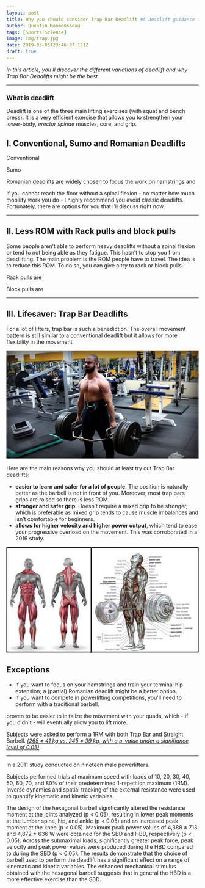 ```yaml
---
layout: post
title: Why you should consider Trap Bar Deadlift #A deadlift guidance to find your variation
author: Quentin Monmousseau
tags: [Sports Science]
image: img/trap.jpg
date: 2019-03-05T23:46:37.121Z
draft: true
---
```


*In this article, you'll discover the different variations of deadlift and why Trap Bar Deadlifts might be the best.*

---

### What is deadlift

Deadlift is one of the three main lifting exercises (with squat and bench press). It is a very efficient exercise that allows you to strengthen your lower-body, *erector spinae* muscles, core, and grip.

## I. Conventional, Sumo and Romanian Deadlifts

Conventional

Sumo

Romanian deadlifts are widely chosen to focus the work on hamstrings and 

If you cannot reach the floor without a spinal flexion - no matter how much mobility work you do - I highly recommend you avoid classic deadlifts. Fortunately, there are options for you that I’ll discuss right now.

---

## II. Less ROM with Rack pulls and block pulls

Some people aren’t able to perform heavy deadlifts without a spinal flexion or tend to not being able as they fatigue. This hasn’t to stop you from deadlifting. The main problem is the ROM people have to travel. The idea is to reduce this ROM. To do so, you can give a try to rack or block pulls.

Rack pulls are 


Block pulls are

---

## III. Lifesaver: Trap Bar Deadlifts  

For a lot of lifters, trap bar is such a benediction. The overall movement pattern is still similar to a conventional deadlift but it allows for more flexibility in the movement.

![Test Image](img/pull.jpg)

Here are the main reasons why you should at least try out Trap Bar deadlifts:
- **easier to learn and safer for a lot of people**. The position is naturally better as the barbell is not in front of you. Moreover, most trap bars grips are raised so there is less ROM.
- **stronger and safer grip**. Doesn’t require a mixed grip to be stronger, which is preferable as mixed grip tends to cause muscle imbalances and isn’t comfortable for beginners.
- **allows for higher velocity and higher power output**, which tend to ease your progressive overload on the movement. This was corroborated in a 2016 study.

![Small Test Image](img/dead.jpg)




## Exceptions
- If you want to focus on your hamstrings and train your terminal hip extension; a (partial) Romanian deadlift might be a better option.
- If you want to compete in powerlifting competitions, you'll need to perform with a traditional barbell.



proven to be easier to initalize the movement with your quads, which - if you didn't - will eventually allow you to lift more.




Subjects were asked to perform a 1RM with both Trap Bar and Straight Barbell. *[(265 ± 41 kg vs. 245 ± 39 kg, with a p-value under a signifiance level of 0.05)](https://www.ncbi.nlm.nih.gov/pubmed/21659894)*.

---

In a 2011 study conducted on nineteen male powerlifters.

Subjects performed trials at maximum speed with loads of 10, 20, 30, 40, 50, 60, 70, and 80% of their predetermined 1-repetition maximum (1RM). Inverse dynamics and spatial tracking of the external resistance were used to quantify kinematic and kinetic variables. 

The design of the hexagonal barbell significantly altered the resistance moment at the joints analyzed (p < 0.05), resulting in lower peak moments at the lumbar spine, hip, and ankle (p < 0.05) and an increased peak moment at the knee (p < 0.05). Maximum peak power values of 4,388 ± 713 and 4,872 ± 636 W were obtained for the SBD and HBD, respectively (p < 0.05). Across the submaximal loads, significantly greater peak force, peak velocity and peak power values were produced during the HBD compared to during the SBD (p < 0.05). The results demonstrate that the choice of barbell used to perform the deadlift has a significant effect on a range of kinematic and kinetic variables. The enhanced mechanical stimulus obtained with the hexagonal barbell suggests that in general the HBD is a more effective exercise than the SBD.